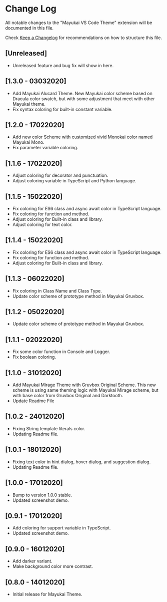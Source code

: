 # Change Log

All notable changes to the "Mayukai VS Code Theme" extension will be documented in this file.

Check [Keep a Changelog](http://keepachangelog.com/) for recommendations on how to structure this file.

## [Unreleased]

- Unreleased feature and bug fix will show in here.

## [1.3.0 - 03032020]

- Add Mayukai Alucard Theme. New Mayukai color scheme based on Dracula color swatch, but with some adjustment that meet with other Mayukai theme.
- Fix syntax coloring for built-in constant variable.

## [1.2.0 - 17022020]

- Add new color Scheme with customized vivid Monokai color named Mayukai Mono.
- Fix parameter variable coloring.

## [1.1.6 - 17022020]

- Adjust coloring for decorator and punctuation.
- Adjust coloring variable in TypeScript and Python language.

## [1.1.5 - 15022020]

- Fix coloring for ES6 class and async await color in TypeScript language.
- Fix coloring for function and method.
- Adjust coloring for Built-in class and library.
- Adjust coloring for text color.

## [1.1.4 - 15022020]

- Fix coloring for ES6 class and async await color in TypeScript language.
- Fix coloring for function and method.
- Adjust coloring for Built-in class and library.

## [1.1.3 - 06022020]

- Fix coloring in Class Name and Class Type.
- Update color scheme of prototype method in Mayukai Gruvbox.

## [1.1.2 - 05022020]

- Update color scheme of prototype method in Mayukai Gruvbox.

## [1.1.1 - 02022020]

- Fix some color function in Console and Logger.
- Fix boolean coloring.

## [1.1.0 - 31012020]

- Add Mayukai Mirage Theme with Gruvbox Original Scheme. This new scheme is using same theming logic with Mayukai Mirage scheme, but with base color from Gruvbox Original and Darktooth.
- Update Readme File

## [1.0.2 - 24012020]

- Fixing String template literals color.
- Updating Readme file.

## [1.0.1 - 18012020]

- Fixing text color in hint dialog, hover dialog, and suggestion dialog.
- Updating Readme file.

## [1.0.0 - 17012020]

- Bump to version 1.0.0 stable.
- Updated screenshot demo.

## [0.9.1 - 17012020]

- Add coloring for support variable in TypeScript.
- Updated screenshot demo.

## [0.9.0 - 16012020]

- Add darker variant.
- Make background color more contrast.

## [0.8.0 - 14012020]

- Initial release for Mayukai Theme.
